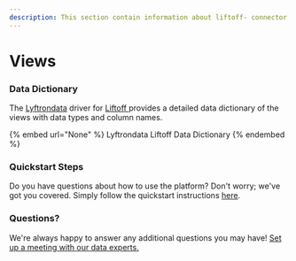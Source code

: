 ```yaml
---
description: This section contain information about liftoff- connector views information
---
```


# Views

### Data Dictionary

The [Lyftrondata](https://www.lyftrondata.com/) driver for [Liftoff ](None/)[ ](https://www.lyftrondata.com/integration/liftoff-/)provides a detailed data dictionary of the views with data types and column names.

{% embed url="None" %}
Lyftrondata Liftoff  Data Dictionary
{% endembed %}

### Quickstart Steps

Do you have questions about how to use the platform? Don't worry; we've got you covered. Simply follow the quickstart instructions [here](../README.md).

### Questions? <a href="#questions" id="questions"></a>

We're always happy to answer any additional questions you may have! [Set up a meeting with our data experts.](https://www.lyftrondata.com/book-a-meeting/)


